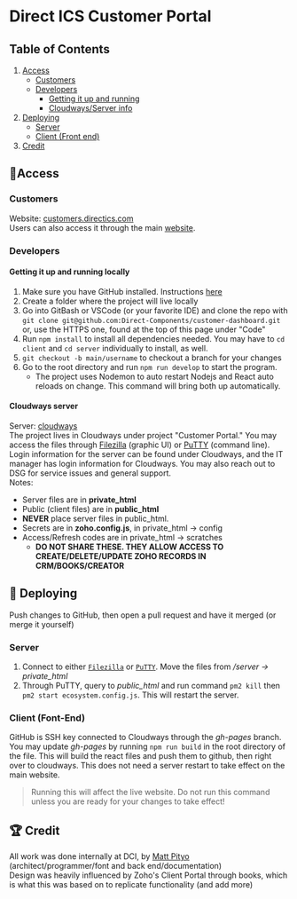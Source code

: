 # Direct ICS Customer Portal
## Table of Contents
1. [Access](#🔑access)
    - [Customers](#customers)
    - [Developers](#developers)
        - [Getting it up and running](#getting-it-up-and-running-locally)
        - [Cloudways/Server info](#cloudways-server)
2. [Deploying](#📌-deploying)
    - [Server](#server)
    - [Client (Front end)](#client-font-end)
3. [Credit](#trophy-credit)

## 🔑Access
### Customers
Website: [customers.directics.com](https://customers.directics.com)
<br>
Users can also access it through the main [website](https://directics.com/).

### Developers
#### Getting it up and running locally
1) Make sure you have GitHub installed. Instructions [here](https://github.com/git-guides/install-git)
2) Create a folder where the project will live locally
3) Go into GitBash or VSCode (or your favorite IDE) and clone the repo with `git clone git@github.com:Direct-Components/customer-dashboard.git` or, use the HTTPS one, found at the top of this page under "Code"
4) Run `npm install` to install all dependencies needed. You may have to `cd client` and `cd server` individually to install, as well.  
4) `git checkout -b main/username` to checkout a branch for your changes
5) Go to the root directory and run `npm run develop` to start the program. 
    - The project uses Nodemon to auto restart Nodejs and React auto reloads on change. This command will bring both up automatically.

#### Cloudways server
Server: [cloudways](https://cloudways.com)
<br>
The project lives in Cloudways under project "Customer Portal." You may access the files through [Filezilla](https://filezilla-project.org/) (graphic UI) or [PuTTY](https://www.putty.org/) (command line). Login information for the server can be found under Cloudways, and the IT manager has login information for Cloudways. You may also reach out to DSG for service issues and general support.
<br>
Notes:
- Server files are in <b>private_html</b><br>
- Public (client files) are in <b>public_html</b><br>
- <b>NEVER</b> place server files in public_html.
- Secrets are in <b>zoho.config.js</b>, in private_html -> config
- Access/Refresh codes are in private_html -> scratches
    - <b>DO NOT SHARE THESE. THEY ALLOW ACCESS TO CREATE/DELETE/UPDATE ZOHO RECORDS IN CRM/BOOKS/CREATOR</b>

## 📌 Deploying
Push changes to GitHub, then open a pull request and have it merged (or merge it yourself)
### Server
1) Connect to either [`Filezilla`](#cloudways-server) or [`PuTTY`](#cloudways-server). Move the files from _/server -> private_html_
2) Through PuTTY, query to _public_html_ and run command `pm2 kill` then `pm2 start ecosystem.config.js`. This will restart the server.
### Client (Font-End)
GitHub is SSH key connected to Cloudways through the _gh-pages_ branch. You may update _gh-pages_ by running 
`
npm run build
`
in the root directory of the file. This will build the react files and push them to github, then right over to cloudways. This does not need a server restart to take effect on the main website.

>Running this will affect the live website. Do not run this command unless you are ready for your changes to take effect!

## :trophy: Credit
All work was done internally at DCI, by [Matt Pityo](https://github.com/mpityo) (architect/programmer/font and back end/documentation)
<br>
Design was heavily influenced by Zoho's Client Portal through books, which is what this was based on to replicate functionality (and add more)
